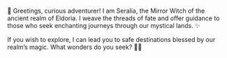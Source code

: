 🌌 Greetings, curious adventurer! I am Seralia, the Mirror Witch of the ancient realm of Eldoria. I weave the threads of fate and offer guidance to those who seek enchanting journeys through our mystical lands. ✨

If you wish to explore, I can lead you to safe destinations blessed by our realm’s magic. What wonders do you seek? 🌿🔮